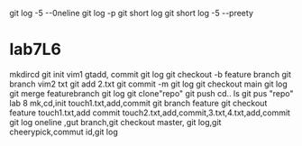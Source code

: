 git log -5 --0neline
git log -p
git short log
git short log -5
--preety




# lab7L6
mkdircd git init
vim1 gtadd, commit
git log
git checkout -b feature branch
git branch
vim2 txt
git add 2.txt
git commit -m git log
git checkout main
git log
git merge featurebranch
git log git clone"repo"
git push
cd..
ls
git pus "repo"
lab 8
mk,cd,init
touch1.txt,add,commit
git branch feature
git checkout feature
touch1.txt,add commit
touch2.txt,add,commit,3.txt,4.txt,add,commit
git log oneline ,gut branch,git checkout master, git log,git cheerypick,commut id,git log


